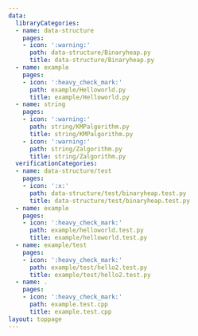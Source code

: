 ```yaml
---
data:
  libraryCategories:
  - name: data-structure
    pages:
    - icon: ':warning:'
      path: data-structure/Binaryheap.py
      title: data-structure/Binaryheap.py
  - name: example
    pages:
    - icon: ':heavy_check_mark:'
      path: example/Helloworld.py
      title: example/Helloworld.py
  - name: string
    pages:
    - icon: ':warning:'
      path: string/KMPalgorithm.py
      title: string/KMPalgorithm.py
    - icon: ':warning:'
      path: string/Zalgorithm.py
      title: string/Zalgorithm.py
  verificationCategories:
  - name: data-structure/test
    pages:
    - icon: ':x:'
      path: data-structure/test/binaryheap.test.py
      title: data-structure/test/binaryheap.test.py
  - name: example
    pages:
    - icon: ':heavy_check_mark:'
      path: example/helloworld.test.py
      title: example/helloworld.test.py
  - name: example/test
    pages:
    - icon: ':heavy_check_mark:'
      path: example/test/hello2.test.py
      title: example/test/hello2.test.py
  - name: .
    pages:
    - icon: ':heavy_check_mark:'
      path: example.test.cpp
      title: example.test.cpp
layout: toppage
---
```

